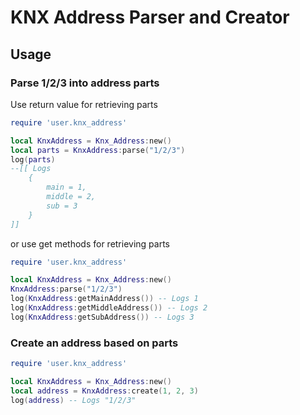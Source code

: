 # KNX Address Parser and Creator

## Usage

### Parse 1/2/3 into address parts
Use return value for retrieving parts
```lua
require 'user.knx_address'

local KnxAddress = Knx_Address:new()
local parts = KnxAddress:parse("1/2/3")
log(parts)
--[[ Logs
    {
        main = 1,
        middle = 2,
        sub = 3
    }
]]
```
or use get methods for retrieving parts
```lua
require 'user.knx_address'

local KnxAddress = Knx_Address:new()
KnxAddress:parse("1/2/3")
log(KnxAddress:getMainAddress()) -- Logs 1
log(KnxAddress:getMiddleAddress()) -- Logs 2
log(KnxAddress:getSubAddress()) -- Logs 3
```

### Create an address based on parts
```lua
require 'user.knx_address'

local KnxAddress = Knx_Address:new()
local address = KnxAddress:create(1, 2, 3)
log(address) -- Logs "1/2/3"
```
